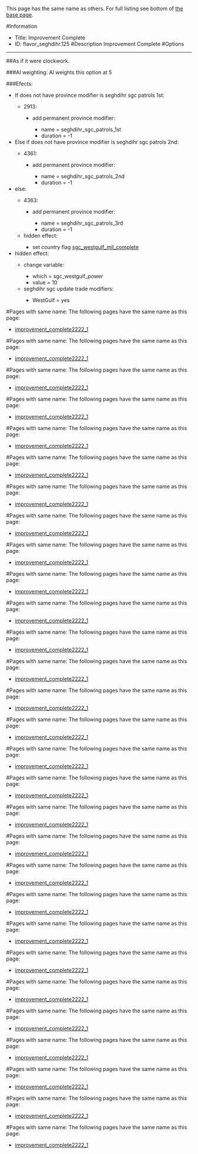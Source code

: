 This page has the same name as others. For full listing see bottom of [the base page](improvement.md).

#Information
 - Title: Improvement Complete
 - ID: flavor_seghdihr.125
#Description
Improvement Complete
#Options

___
##As if it were clockwork.

###AI weighting:
AI weights this option at 5


###Efects:<ul><li>If does not have province modifier is seghdihr sgc patrols 1st:</li><ul><li>2913:</li><ul><li>add permanent province modifier:</li><ul><li>name = seghdihr_sgc_patrols_1st</li><li>duration = -1</li></ul></ul></ul><li>Else if does not have province modifier is seghdihr sgc patrols 2nd:</li><ul><li>4361:</li><ul><li>add permanent province modifier:</li><ul><li>name = seghdihr_sgc_patrols_2nd</li><li>duration = -1</li></ul></ul></ul><li>else:</li><ul><li>4363:</li><ul><li>add permanent province modifier:</li><ul><li>name = seghdihr_sgc_patrols_3rd</li><li>duration = -1</li></ul></ul><li>hidden effect:</li><ul><li>set country flag [sgc_westgulf_mil_complete](../flags/sgc_westgulf_mil_complete.md)</li></ul></ul><li>hidden effect:</li><ul><li>change variable:</li><ul><li>which = sgc_westgulf_power</li><li>value = 10</li></ul><li>seghdihr sgc update trade modifiers:</li><ul><li>WestGulf = yes</li></ul></ul></ul>


#Pages with same name:
The following pages have the same name as this page:
 - [improvement_complete2222_1](improvement_complete2222_1.md)


#Pages with same name:
The following pages have the same name as this page:
 - [improvement_complete2222_1](improvement_complete2222_1.md)


#Pages with same name:
The following pages have the same name as this page:
 - [improvement_complete2222_1](improvement_complete2222_1.md)


#Pages with same name:
The following pages have the same name as this page:
 - [improvement_complete2222_1](improvement_complete2222_1.md)


#Pages with same name:
The following pages have the same name as this page:
 - [improvement_complete2222_1](improvement_complete2222_1.md)


#Pages with same name:
The following pages have the same name as this page:
 - [improvement_complete2222_1](improvement_complete2222_1.md)


#Pages with same name:
The following pages have the same name as this page:
 - [improvement_complete2222_1](improvement_complete2222_1.md)


#Pages with same name:
The following pages have the same name as this page:
 - [improvement_complete2222_1](improvement_complete2222_1.md)


#Pages with same name:
The following pages have the same name as this page:
 - [improvement_complete2222_1](improvement_complete2222_1.md)


#Pages with same name:
The following pages have the same name as this page:
 - [improvement_complete2222_1](improvement_complete2222_1.md)


#Pages with same name:
The following pages have the same name as this page:
 - [improvement_complete2222_1](improvement_complete2222_1.md)


#Pages with same name:
The following pages have the same name as this page:
 - [improvement_complete2222_1](improvement_complete2222_1.md)


#Pages with same name:
The following pages have the same name as this page:
 - [improvement_complete2222_1](improvement_complete2222_1.md)


#Pages with same name:
The following pages have the same name as this page:
 - [improvement_complete2222_1](improvement_complete2222_1.md)


#Pages with same name:
The following pages have the same name as this page:
 - [improvement_complete2222_1](improvement_complete2222_1.md)


#Pages with same name:
The following pages have the same name as this page:
 - [improvement_complete2222_1](improvement_complete2222_1.md)


#Pages with same name:
The following pages have the same name as this page:
 - [improvement_complete2222_1](improvement_complete2222_1.md)


#Pages with same name:
The following pages have the same name as this page:
 - [improvement_complete2222_1](improvement_complete2222_1.md)


#Pages with same name:
The following pages have the same name as this page:
 - [improvement_complete2222_1](improvement_complete2222_1.md)


#Pages with same name:
The following pages have the same name as this page:
 - [improvement_complete2222_1](improvement_complete2222_1.md)


#Pages with same name:
The following pages have the same name as this page:
 - [improvement_complete2222_1](improvement_complete2222_1.md)


#Pages with same name:
The following pages have the same name as this page:
 - [improvement_complete2222_1](improvement_complete2222_1.md)


#Pages with same name:
The following pages have the same name as this page:
 - [improvement_complete2222_1](improvement_complete2222_1.md)


#Pages with same name:
The following pages have the same name as this page:
 - [improvement_complete2222_1](improvement_complete2222_1.md)


#Pages with same name:
The following pages have the same name as this page:
 - [improvement_complete2222_1](improvement_complete2222_1.md)


#Pages with same name:
The following pages have the same name as this page:
 - [improvement_complete2222_1](improvement_complete2222_1.md)


#Pages with same name:
The following pages have the same name as this page:
 - [improvement_complete2222_1](improvement_complete2222_1.md)


#Pages with same name:
The following pages have the same name as this page:
 - [improvement_complete2222_1](improvement_complete2222_1.md)


#Pages with same name:
The following pages have the same name as this page:
 - [improvement_complete2222_1](improvement_complete2222_1.md)
